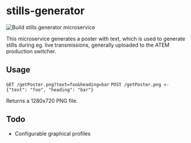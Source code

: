 # stills-generator
![Build stills generator microservice](https://github.com/frikanalen/Frikanalen/workflows/Build%20stills%20generator%20microservice/badge.svg)

This microservice generates a poster with text, which is used to generate
stills during eg. live transmissions, generally uploaded to the ATEM production
switcher.

## Usage


`GET /getPoster.png?text=foo&heading=bar`
`POST /getPoster.png <- {"text": "foo", "heading": "bar"}`

Returns a 1280x720 PNG file.

## Todo

- Configurable graphical profiles
